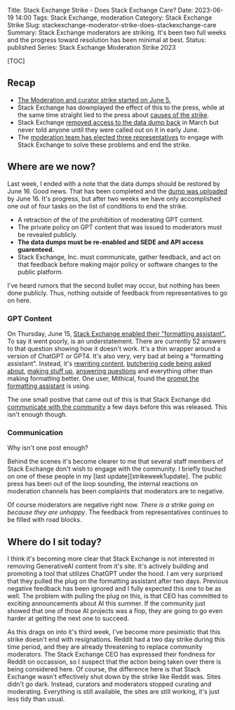 Title: Stack Exchange Strike - Does Stack Exchange Care?
Date: 2023-06-19 14:00
Tags: Stack Exchange, moderation
Category: Stack Exchange Strike
Slug: stackexchange-moderator-strike-does-stackexchange-care
Summary: Stack Exchange moderators are striking. It's been two full weeks and the progress toward resolution has been minimal at best.
Status: published
Series: Stack Exchange Moderation Strike 2023

[TOC]

## Recap

 - [The Moderation and curator strike started on June 5.][strikestart]
 - Stack Exchange has downplayed the effect of this to the press, while at the same time straight lied to the press about [causes of the strike][openletter].
 - Stack Exchange [removed access to the data dump back][strikeweek1] in March but never told anyone until they were called out on it in early June.
 - The [moderation team has elected three representatives][strikeweekupdate] to engage with Stack Exchange to solve these problems and end the strike.

## Where are we now?

Last week, I ended with a note that the data dumps should be restored by June 16. Good news. That has been completed and the [dump was uploaded][1] by June 16. It's 
progress, but after two weeks we have only accomplished one out of four tasks on the list of conditions to end the strike.

 - A retraction of the of the prohibition of moderating GPT content.
 - The private policy on GPT content that was issued to moderators must be revealed publicly.
 - **The data dumps must be re-enabled and SEDE and API access guarenteed.**
 - Stack Exchange, Inc. must communicate, gather feedback, and act on that feedback before making major policy or software changes to the public platform.

I've heard rumors that the second bullet may occur, but nothing has been done publicly. Thus, nothing outside of feedback from representatives to go on here.

### GPT Content

On Thursday, June 15, [Stack Exchange enabled their "formatting assistant".][2] To say it went poorly, is an understatement. There are currently 52 answers to that
question showing how it doesn't work. It's a thin wrapper around a version of ChatGPT or GPT4. It's also very, very bad at being a "formatting assistant". Instead,
it's [rewriting content][4], [butchering code being asked about][5], [making stuff up][6], [answering questions][7] and everything other than making formatting 
better. One user, Mithical, found the [prompt the formatting assistant][3] is using. 

The one small postive that came out of this is that Stack Exchange did [communicate with the community][8] a few days before this was released. This isn't enough 
though.

### Communication

Why isn't one post enough? 

Behind the scenes it's become clearer to me that several staff members of Stack Exchange don't wish to engage with the community. I briefly touched on one of these
people in my [last update][strikeweek1update]. The public press has been out of the loop sounding, the internal reactions on moderation channels has been 
complaints that moderators are to negative. 

Of course moderators are negative right now. _There is a strike going on because they are unhappy_. The feedback from representatives continues to be filled with
road blocks. 

## Where do I sit today?

I think it's becoming more clear that Stack Exchange is not interested in removing GenerativeAI content from it's site. It's actively building and promoting a tool
that utilizes ChatGPT under the hood. I am very surprised that they pulled the plug on the formatting assistant after two days. Previous negative feedback has been 
ignored and I fully expected this one to be as well. The problem with pulling the plug on this, is that CEO has committed to exciting announcements about AI this 
summer. If the community just showed that one of those AI projects was a flop, they are going to go even harder at getting the next one to succeed. 

As this drags on into it's third week, I've become more pesimistic that this strike doesn't end with resignations. Reddit had a two day strike during this 
time period, and they are already threatening to replace community moderators. The Stack Exchange CEO has expressed their fondness for Reddit on occassion,
so I suspect that the action being taken over there is being considered here. Of course, the difference here is that Stack Exchange wasn't effectively shut down
by the strike like Reddit was. Sites didn't go dark. Instead, curators and moderators stopped curating and moderating. Everything is still available,
the sites are still working, it's just less tidy than usual. 


 [strikestart]: {filename}2023_06_05_stackexchange_mod_strike.md
 [strikeweek1]: {filename}2023_06_12_stackexchange_strike_week_one.md
 [strikeweekupdate]: {filename}2023_06_13_stackexchange_strike_update2.md
 [openletter]: https://openletter.mousetail.nl/
 [1]: https://meta.stackexchange.com/q/389922/186281
 [2]: https://meta.stackoverflow.com/q/425162/189134
 [3]: https://meta.stackoverflow.com/a/425208/189134
 [4]: https://meta.stackoverflow.com/a/425176/189134
 [5]: https://meta.stackoverflow.com/a/425165/189134
 [6]: https://meta.stackoverflow.com/a/425169/189134
 [7]: https://meta.stackoverflow.com/a/425190/189134
 [8]: https://meta.stackoverflow.com/q/425081/189134